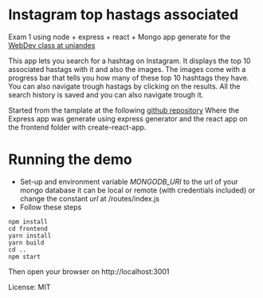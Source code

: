 # Instagram top hastags associated 

Exam 1 using node + express + react + Mongo app generate for the [WebDev class at uniandes](johnguerra.co/classes/webDevelopment_spring_2018/)

This app lets you search for a hashtag on Instagram. It displays the top 10 associated hastags with it and also the images. The images come with a progress bar that tells you how many of these top 10 hashtags they have. You can also navigate trough hastags by clicking on the results. All the search history is saved and you can also navigate trough it. 


Started from the tamplate at the following [github repository](https://github.com/john-guerra/node_express_react)
Where the Express app was generate using express generator and the react app on the frontend folder with create-react-app.

# Running the demo
  * Set-up and environment variable *MONGODB_URI* to the url of your mongo database it can be local or remote (with credentials included) or change the constant *url* at /routes/index.js
  * Follow these steps

```
npm install
cd frontend
yarn install
yarn build
cd ..
npm start
```
Then open your browser on http://localhost:3001

License: MIT


